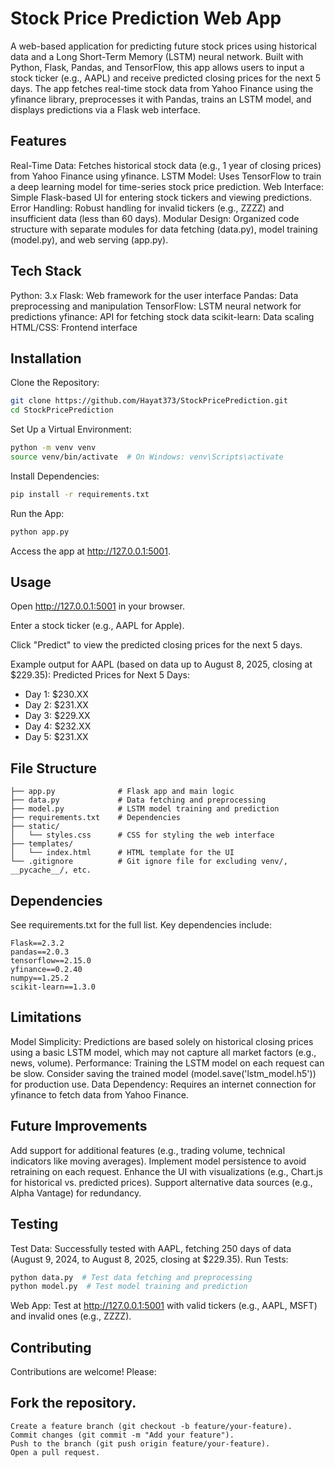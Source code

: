 # Stock Price Prediction Web App
A web-based application for predicting future stock prices using historical data and a Long Short-Term Memory (LSTM) neural network. Built with Python, Flask, Pandas, and TensorFlow, this app allows users to input a stock ticker (e.g., AAPL) and receive predicted closing prices for the next 5 days. The app fetches real-time stock data from Yahoo Finance using the yfinance library, preprocesses it with Pandas, trains an LSTM model, and displays predictions via a Flask web interface.

## Features

Real-Time Data: Fetches historical stock data (e.g., 1 year of closing prices) from Yahoo Finance using yfinance.
LSTM Model: Uses TensorFlow to train a deep learning model for time-series stock price prediction.
Web Interface: Simple Flask-based UI for entering stock tickers and viewing predictions.
Error Handling: Robust handling for invalid tickers (e.g., ZZZZ) and insufficient data (less than 60 days).
Modular Design: Organized code structure with separate modules for data fetching (data.py), model training (model.py), and web serving (app.py).

## Tech Stack

Python: 3.x
Flask: Web framework for the user interface
Pandas: Data preprocessing and manipulation
TensorFlow: LSTM neural network for predictions
yfinance: API for fetching stock data
scikit-learn: Data scaling
HTML/CSS: Frontend interface





## Installation

Clone the Repository:
```bash 
git clone https://github.com/Hayat373/StockPricePrediction.git
cd StockPricePrediction
```


Set Up a Virtual Environment:
```bash
python -m venv venv
source venv/bin/activate  # On Windows: venv\Scripts\activate
```


Install Dependencies:
```bash
pip install -r requirements.txt
```


Run the App:
```bash
python app.py
```


Access the app at http://127.0.0.1:5001.



## Usage

Open http://127.0.0.1:5001 in your browser.

Enter a stock ticker (e.g., AAPL for Apple).

Click "Predict" to view the predicted closing prices for the next 5 days.

Example output for AAPL (based on data up to August 8, 2025, closing at $229.35):
Predicted Prices for Next 5 Days:
- Day 1: $230.XX
- Day 2: $231.XX
- Day 3: $229.XX
- Day 4: $232.XX
- Day 5: $231.XX






## File Structure

``` StockPricePrediction/
├── app.py              # Flask app and main logic
├── data.py             # Data fetching and preprocessing
├── model.py            # LSTM model training and prediction
├── requirements.txt    # Dependencies
├── static/
│   └── styles.css      # CSS for styling the web interface
├── templates/
│   └── index.html      # HTML template for the UI
└── .gitignore          # Git ignore file for excluding venv/, __pycache__/, etc.
```

## Dependencies
See requirements.txt for the full list. Key dependencies include:

```
Flask==2.3.2
pandas==2.0.3
tensorflow==2.15.0
yfinance==0.2.40
numpy==1.25.2
scikit-learn==1.3.0
```

## Limitations

Model Simplicity: Predictions are based solely on historical closing prices using a basic LSTM model, which may not capture all market factors (e.g., news, volume).
Performance: Training the LSTM model on each request can be slow. Consider saving the trained model (model.save('lstm_model.h5')) for production use.
Data Dependency: Requires an internet connection for yfinance to fetch data from Yahoo Finance.

## Future Improvements

Add support for additional features (e.g., trading volume, technical indicators like moving averages).
Implement model persistence to avoid retraining on each request.
Enhance the UI with visualizations (e.g., Chart.js for historical vs. predicted prices).
Support alternative data sources (e.g., Alpha Vantage) for redundancy.

## Testing

Test Data: Successfully tested with AAPL, fetching 250 days of data (August 9, 2024, to August 8, 2025, closing at $229.35).
Run Tests:
```bash
python data.py  # Test data fetching and preprocessing
python model.py  # Test model training and prediction
```


Web App: Test at http://127.0.0.1:5001 with valid tickers (e.g., AAPL, MSFT) and invalid ones (e.g., ZZZZ).

## Contributing
Contributions are welcome! Please:

 ## Fork the repository.
 ```
Create a feature branch (git checkout -b feature/your-feature).
Commit changes (git commit -m "Add your feature").
Push to the branch (git push origin feature/your-feature).
Open a pull request.
```


